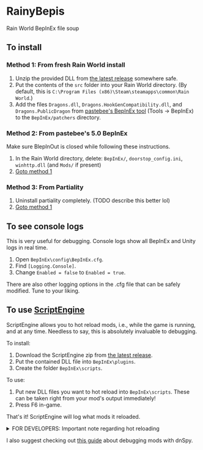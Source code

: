 # RainyBepis
Rain World BepInEx file soup

## To install
### Method 1: From fresh Rain World install
1. Unzip the provided DLL from [the latest release](https://github.com/Dual-Iron/RainyBepis/releases/latest) somewhere safe.
2. Put the contents of the `src` folder into your Rain World directory. (By default, this is `C:\Program Files (x86)\Steam\steamapps\common\Rain World`.)
3. Add the files `Dragons.dll`, `Dragons.HookGenCompatibility.dll`, and `Dragons.PublicDragon` from [pastebee's BepInEx tool](http://www.raindb.net/) (Tools -> BepInEx) to the `BepInEx/patchers` directory.

### Method 2: From pastebee's 5.0 BepInEx
Make sure BlepInOut is closed while following these instructions.
1. In the Rain World directory, delete: `BepInEx/`, `doorstop_config.ini`, `winhttp.dll` (and `Mods/` if present)
2. [Goto method 1](#from-fresh-rain-world-install)

### Method 3: From Partiality
1. Uninstall partiality completely. (TODO describe this better lol)
2. [Goto method 1](#from-fresh-rain-world-install)

## To see console logs
This is very useful for debugging. Console logs show all BepInEx and Unity logs in real time.
1. Open `BepInEx\config\BepInEx.cfg`.
2. Find `[Logging.Console]`.
3. Change `Enabled = false` to `Enabled = true`.

There are also other logging options in the .cfg file that can be safely modified. Tune to your liking.

## To use [ScriptEngine](https://github.com/BepInEx/BepInEx.Debug#scriptengine)
ScriptEngine allows you to hot reload mods, i.e., while the game is running, and at any time. Needless to say, this is absolutely invaluable to debugging.

To install:

1. Download the ScriptEngine zip from [the latest release](https://github.com/BepInEx/BepInEx.Debug/releases/latest).
2. Put the contained DLL file into `BepInEx\plugins`.
3. Create the folder `BepInEx\scripts`.

To use:

1. Put new DLL files you want to hot reload into `BepInEx\scripts`. These can be taken right from your mod's output immediately!
2. Press F6 in-game.

That's it! ScriptEngine will log what mods it reloaded.

<details>
  <summary>FOR DEVELOPERS: Important note regarding hot reloading</summary>
   
Anything you did to other assemblies will remain after reloading the plugin. So, if you subscribe to a MonoMod hook in your plugin's `BaseUnityPlugin.OnEnable()` method, make sure to unsubscribe to it in `BaseUnityPlugin.OnDisable()`. Example: 
```cs
// class Plugin : BaseUnityPlugin
public void OnEnable()
{
    On.Player.Update += Player_Update;
}
public void OnDisable()
{
    On.Player.Update -= Player_Update;
}
private void Player_Update(On.Player.orig_Update orig, Player self, bool eu)
{
    orig(self, eu);
    this.Logger.LogInfo("Hello world!");
}
```

This ensures that everything is undone after unloading your `BaseUnityPlugin`.

</details>

I also suggest checking out [this guide](https://github.com/risk-of-thunder/R2Wiki/wiki/Debugging-Your-Mods-With-dnSpy) about debugging mods with dnSpy.
